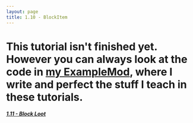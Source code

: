 ```yaml
---
layout: page
title: 1.10 - BlockItem
---
```


# This tutorial isn't finished yet. However you can always look at the code in [my ExampleMod](https://github.com/Cadiboo/Example-Mod/), where I write and perfect the stuff I teach in these tutorials.


##### [1.11 - Block Loot](../1.11-block-loot)
